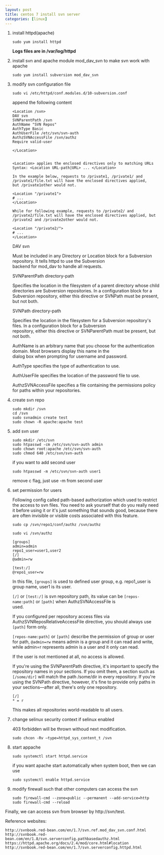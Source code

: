 ```yaml
---
layout: post
title: centos 7 install svn server
categories: [linux]
---
```


1. install httpd(apache)

   `sudo yum install httpd`

   **Logs files are in /var/log/httpd**

2. install svn and apache module mod_dav_svn to make svn work with apache

   `sudo yum install subversion mod_dav_svn`

3. modify svn configuration file

   `sudo vi /etc/httpd/conf.modules.d/10-subversion.conf`

   append the following content

   ```
   <Location /svn>
   DAV svn
   SVNParentPath /svn
   AuthName "SVN Repos"
   AuthType Basic
   AuthUserFile /etc/svn/svn-auth
   AuthzSVNAccessFile /svn/authz
   Require valid-user

   </Location>
  
   ```

   ```
   <Location> applies the enclosed directives only to matching URLs
   Syntax: <Location URL-path|URL> ... </Location>

   In the example below, requests to /private1, /private1/ and /private1/file.txt will have the enclosed directives applied,    but /private1other would not.

   <Location "/private1">
   # ...
   </Location>

   While for following example, requests to /private2/ and /private2/file.txt will have the enclosed directives applied, but    /private2 and /private2other would not.

   <Location "/private2/">
   # ...
   </Location>

   ```

   DAV svn
   
   Must be included in any Directory or Location block for a Subversion repository. It tells httpd to use the Subversion   
   backend for mod_dav to handle all requests.

   SVNParentPath directory-path
   
   Specifies the location in the filesystem of a parent directory whose child directories are Subversion repositories. In a    configuration block for a Subversion repository, either this directive or SVNPath must be present, but not both.

   SVNPath directory-path
   
   Specifies the location in the filesystem for a Subversion repository's files. In a configuration block for a Subversion  
   repository, either this directive or SVNParentPath must be present, but not both.

   AuthName is an arbitrary name that you choose for the authentication domain. Most browsers display this name in the  
   dialog box when prompting for username and password.

   AuthType specifies the type of authentication to use.

   AuthUserFile specifies the location of the password file to use.

   AuthzSVNAccessFile specifies a file containing the permissions policy for paths within your repositories.

4. create svn repo

   ```
   sudo mkdir /svn
   cd /svn
   sudo svnadmin create test
   sudo chown -R apache:apache test
   ```

5. add svn user

   ```
   sudo mkdir /etc/svn
   sudo htpasswd -cm /etc/svn/svn-auth admin
   sudo chown root:apache /etc/svn/svn-auth
   sudo chmod 640 /etc/svn/svn-auth
   ```

   if you want to add second user

   `sudo htpasswd -m /etc/svn/svn-auth user1`

   remove c flag, just use -m from second user

6. set permission for users

   Following config called path-based authorization which used to restrict the access to svn files. You need to ask yourself 
   that do you really need it before using it or it's just something that sounds good, because there are often invisible or 
   visible costs associated with this feature.

   `sudo cp /svn/repo1/conf/authz /svn/authz`

   `sudo vi /svn/authz`

   ```
   [groups]
   admin=admin
   repo1_user=user1,user2
   [/]
   @admin=rw

   [test:/]
   @repo1_user=rw
   ```

   In this file, `[groups]` is used to defined user group, e.g. repo1_user is group name, user1 is its user.

   `[/]` or `[test:/]` is svn repository path, its value can be `[repos-name:path]` or `[path]` when AuthzSVNAccessFile is  
   used.

   If you configured per repository access files via AuthzSVNReposRelativeAccessFile directive, you should always use 
   `[path]` form only.

   `[repos-name:path]` or `[path]` describe the permission of group or user for path, `@admin=rw` means admin is a group and 
   it can read and write, while admin=r represents admin is a user and it only can read.

   If the user is not mentioned at all, no access is allowed.

   If you're using the SVNParentPath directive, it's important to specify the repository names in your sections. If you omit 
   them, a section such as `[/some/dir]` will match the path /some/dir in every repository. If you're using the SVNPath 
   directive, however, it's fine to provide only paths in your sections—after all, there's only one repository.

   ```
   [/]
   * = r
   ```

   This makes all repositories world-readable to all users.

7. change selinux security context if selinux enabled

   403 forbidden will be thrown withoud next modification.

   `sudo chcon -Rv –type=httpd_sys_content_t /svn`

8. start appache

   `sudo systemctl start httpd.service`

   if you want apache start automatically when system boot, then we can use

   `sudo systemctl enable httpd.service`

9. modify firewall such that other computers can access the svn

   ```
   sudo firewall-cmd --zone=public --permanent --add-service=http
   sudo firewall-cmd --reload
   ```

Finally, we can access svn from browser by http://svn/test.

Reference websites:

	http://svnbook.red-bean.com/en/1.7/svn.ref.mod_dav_svn.conf.html
	http://svnbook.red-bean.com/en/1.8/svn.serverconfig.pathbasedauthz.html
	https://httpd.apache.org/docs/2.4/mod/core.html#location
	http://svnbook.red-bean.com/en/1.7/svn.serverconfig.httpd.html

